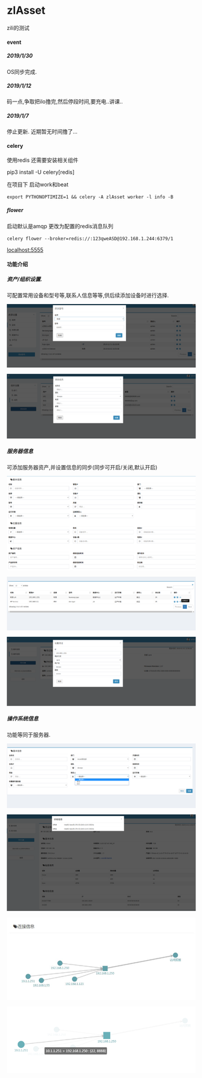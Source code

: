 

# zlAsset
zili的测试



#### event

##### 2019/1/30

OS同步完成.

##### 2019/1/12

码一点,争取把ilo撸完,然后停段时间,要充电..讲课..


##### 2019/1/7

停止更新.
近期暂无时间撸了...


#### celery

使用redis 还需要安装相关组件

pip3 install -U celery[redis]


在项目下 启动work和beat

`export PYTHONOPTIMIZE=1 && celery -A zlAsset worker -l info -B`


##### flower

启动默认是amqp
更改为配置的redis消息队列

`celery flower --broker=redis://:123qweASD@192.168.1.244:6379/1`

[localhost:5555](localhost:5555)



#### 功能介绍

##### 资产/组织设置.

可配置常用设备和型号等,联系人信息等等,供后续添加设备时进行选择.

![资产设置](https://github.com/dl1548/zlAsset/blob/master/zlAsset/readme_img/setData.png)

![组织设置](https://github.com/dl1548/zlAsset/blob/master/zlAsset/readme_img/setOrg.png)

##### 服务器信息

可添加服务器资产,并设置信息的同步(同步可开启/关闭,默认开启)

![添加资产](https://github.com/dl1548/zlAsset/blob/master/zlAsset/readme_img/addHd.png)

![资产列表](https://github.com/dl1548/zlAsset/blob/master/zlAsset/readme_img/hdData.png)

![同步信息](https://github.com/dl1548/zlAsset/blob/master/zlAsset/readme_img/hdSync.png)

##### 操作系统信息

功能等同于服务器.

![添加系统](https://github.com/dl1548/zlAsset/blob/master/zlAsset/readme_img/addOs.png)

![同步信息](https://github.com/dl1548/zlAsset/blob/master/zlAsset/readme_img/osSync.png)

![同步信息-01](https://github.com/dl1548/zlAsset/blob/master/zlAsset/readme_img/osSync-01.png)

![同步信息02](https://github.com/dl1548/zlAsset/blob/master/zlAsset/readme_img/osSync-02.png)
